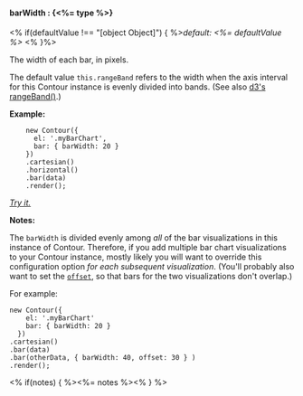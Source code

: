 #### **barWidth** : {<%= type %>}

<% if(defaultValue !== "[object Object]") { %>*default: <%= defaultValue %>* <% }%>

The width of each bar, in pixels. 

The default value `this.rangeBand` refers to the width when the axis interval for this Contour instance is evenly divided into bands. (See also [d3's rangeBand()](https://github.com/mbostock/d3/wiki/Ordinal-Scales#wiki-ordinal_rangeBand).)

**Example:**

		new Contour({
		  el: '.myBarChart',
		  bar: { barWidth: 20 }
		})
		.cartesian()
		.horizontal()
		.bar(data)
		.render();

*[Try it.](<%= jsFiddleLink %>)*

**Notes:** 

The `barWidth` is divided evenly among *all* of the bar visualizations in this instance of Contour. Therefore, if you add multiple bar chart visualizations to your Contour instance, mostly likely you will want to override this configuration option *for each subsequent visualization*. (You'll probably also want to set the [`offset`](#config_config.bar.offset), so that bars for the two visualizations don't overlap.)

For example:

	new Contour({
	    el: '.myBarChart'
	    bar: { barWidth: 20 }
	  })
	.cartesian()
	.bar(data)
	.bar(otherData, { barWidth: 40, offset: 30 } )
	.render();

<% if(notes) { %><%= notes %><% } %>

